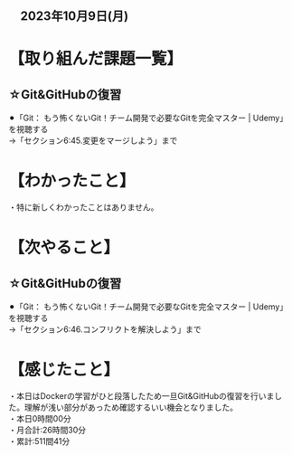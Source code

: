## 　2023年10月9日(月)
# 【取り組んだ課題一覧】
## ☆Git&GitHubの復習
⚫︎「Git： もう怖くないGit！チーム開発で必要なGitを完全マスター | Udemy」を視聴する<br>
→「セクション6:45.変更をマージしよう」まで<br>
# 【わかったこと】
・特に新しくわかったことはありません。<br>
# 【次やること】
## ☆Git&GitHubの復習
⚫︎「Git： もう怖くないGit！チーム開発で必要なGitを完全マスター | Udemy」を視聴する<br>
→「セクション6:46.コンフリクトを解決しよう」まで<br>
# 【感じたこと】
・本日はDockerの学習がひと段落したため一旦Git&GitHubの復習を行いました。理解が浅い部分があっため確認するいい機会となりました。<br>
・本日0時間00分<br>
・月合計:26時間30分<br>
・累計:511間41分<br>

